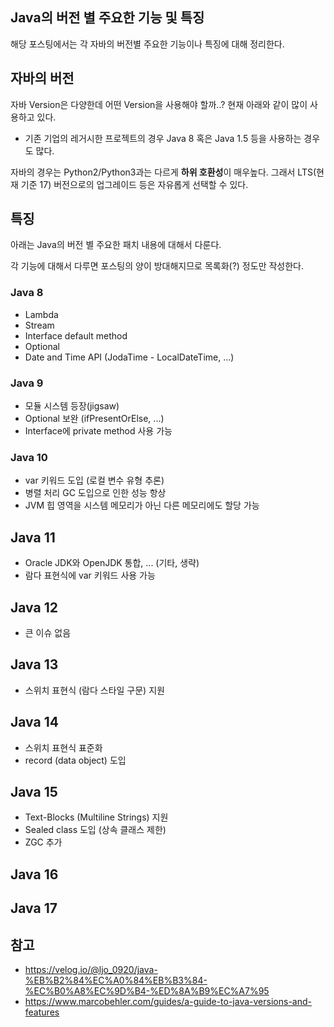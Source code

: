 ## Java의 버전 별 주요한 기능 및 특징

해당 포스팅에서는 각 자바의 버전별 주요한 기능이나 특징에 대해 정리한다.

## 자바의 버전

자바 Version은 다양한데 어떤 Version을 사용해야 할까..? 현재 아래와 같이 많이 사용하고 있다.
- 기존 기업의 레거시한 프로젝트의 경우 Java 8 혹은 Java 1.5 등을 사용하는 경우도 많다.

자바의 경우는 Python2/Python3과는 다르게 **하위 호환성**이 매우높다. 그래서 LTS(현재 기준 17) 버전으로의 업그레이드 등은 자유롭게 선택할 수 있다.

## 특징

아래는 Java의 버전 별 주요한 패치 내용에 대해서 다룬다.

 각 기능에 대해서 다루면 포스팅의 양이 방대해지므로 목록화(?) 정도만 작성한다.

### Java 8

- Lambda
- Stream
- Interface default method
- Optional
- Date and Time API (JodaTime - LocalDateTime, ...)

### Java 9

- 모듈 시스템 등장(jigsaw)
- Optional 보완 (ifPresentOrElse, ...)
- Interface에 private method 사용 가능

### Java 10

- var 키워드 도입 (로컬 변수 유형 추론)
- 병렬 처리 GC 도입으로 인한 성능 항상
- JVM 힙 영역을 시스템 메모리가 아닌 다른 메모리에도 할당 가능

## Java 11

- Oracle JDK와 OpenJDK 통합, ... (기타, 생략)
- 람다 표현식에 var 키워드 사용 가능

## Java 12

- 큰 이슈 없음

## Java 13

- 스위치 표현식 (람다 스타일 구문) 지원

## Java 14
 
- 스위치 표현식 표준화
- record (data object) 도입

## Java 15

- Text-Blocks (Multiline Strings) 지원
- Sealed class 도입 (상속 클래스 제한)
- ZGC 추가

## Java 16

## Java 17






## 참고
- https://velog.io/@ljo_0920/java-%EB%B2%84%EC%A0%84%EB%B3%84-%EC%B0%A8%EC%9D%B4-%ED%8A%B9%EC%A7%95
- https://www.marcobehler.com/guides/a-guide-to-java-versions-and-features